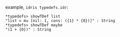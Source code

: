 example, `idris typedefs.idr`:

	*typedefs> showTDef list
	"list = mu [nil: 1, cons: ({1} * {0})]" : String
	*typedefs> showTDef maybe
	"(1 + {0})" : String
